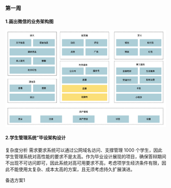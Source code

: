 ### 第一周
#### 1.画出微信的业务架构图
![image](https://raw.githubusercontent.com/lecc2cc/architecture_action/main/images/week1-1-20220331-081032.png)


#### 2.学生管理系统”毕设架构设计
复杂度分析
需求要求系统可以通过公网域名访问、支撑管理 1000 个学生，因此学生管理系统对高性能的要求不是太高。作为毕业设计展现的项目，确保答辩期间不出现不可访问即可，因此系统对高可用要求不高，考虑项学生经济条件有限，因此不能使用太复杂、成本太高的方案，且无须考虑持久扩展演进。

备选方案1




